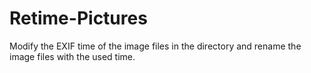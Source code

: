 # Retime-Pictures
Modify the EXIF time of the image files in the directory and rename the image files with the used time.
